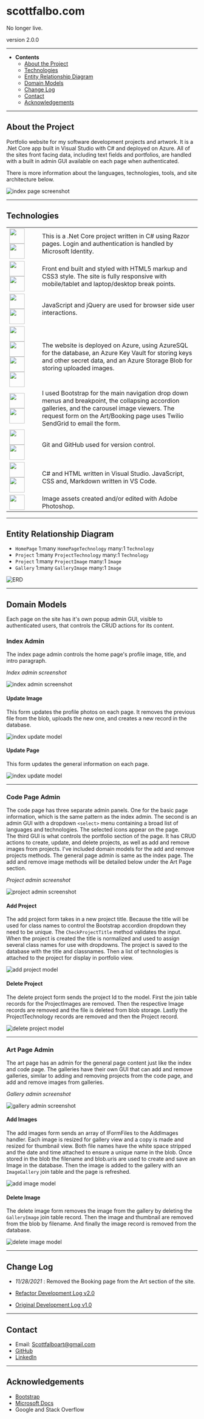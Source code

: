 # scottfalbo.com

No longer live.

version 2.0.0

---

+ **Contents**
  + [About the Project](#about-the-project)
  + [Technologies](#technologies)
  + [Entity Relationship Diagram](#entity-relationship-diagram)
  + [Domain Models](#domain-models)
  + [Change Log](#change-log)
  + [Contact](#contact)
  + [Acknowledgements](#acknowledgements)

---

## About the Project

Portfolio website for my software development projects and artwork.  It is a .Net Core app built in Visual Studio with C# and deployed on Azure.  All of the sites front facing data, including text fields and portfolios, are handled with a built in admin GUI available on each page when authenticated.

There is more information about the languages, technologies, tools, and site architecture below.

![index page screenshot](/assets/screenshots/index.jpg)

---

## Technologies

<table>
    <tr>
        <td width=50>
            <img src="https://github.com/scottfalbo/shared-readme-assets/blob/main/assets/dotnetcore.png?raw=true" height=40>
            <img src="https://github.com/scottfalbo/shared-readme-assets/blob/main/assets/cSharp.png?raw=true" height=40>
        </td>
        <td>
            This is a .Net Core project written in C# using Razor pages.  Login and authentication is handled by Microsoft Identity.
        </td>
    </tr>
    <tr>
        <td width=70>
            <img src="https://github.com/scottfalbo/shared-readme-assets/blob/main/assets/html.png?raw=true" height=40>
            <img src="https://github.com/scottfalbo/shared-readme-assets/blob/main/assets/css.png?raw=true" height=40>
        </td>
        <td>
            Front end built and styled with HTML5 markup and CSS3 style. The site is fully responsive with mobile/tablet and laptop/desktop break points.
        </td>
    </tr>
    <tr>
        <td width=70>
            <img src="https://github.com/scottfalbo/shared-readme-assets/blob/main/assets/javascript.png?raw=true" height=40>
            <img src="https://github.com/scottfalbo/shared-readme-assets/blob/main/assets/jQuery.png?raw=true" height=40>
        </td>
        <td>
            JavaScript and jQuery are used for browser side user interactions.
        </td>
    </tr>
    <tr>
        <td width=70>
            <img src="https://github.com/scottfalbo/shared-readme-assets/blob/main/assets/azure.png?raw=true" height=40>
            <img src="https://github.com/scottfalbo/shared-readme-assets/blob/main/assets/azure_sql.png?raw=true" height=40>
            <img src="https://github.com/scottfalbo/shared-readme-assets/blob/main/assets/key_vault.png?raw=true" height=40>
            <img src="https://github.com/scottfalbo/shared-readme-assets/blob/main/assets/azureBlob.png?raw=true" height=40>
        </td>
        <td>
            The website is deployed on Azure, using AzureSQL for the database, an Azure Key Vault for storing keys and other secret data, and an Azure Storage Blob for storing uploaded images.
        </td>
    </tr>
    <tr>
        <td width=70>
            <img src="https://github.com/scottfalbo/shared-readme-assets/blob/main/assets/bootstrap.png?raw=true" height=40>
            <img src="https://github.com/scottfalbo/shared-readme-assets/blob/main/assets/sendgrid.png?raw=true" height=40>
        </td>
        <td>
            I used Bootstrap for the main navigation drop down menus and breakpoint, the collapsing accordion galleries, and the carousel image viewers. The request form on the Art/Booking page uses Twilio SendGrid to email the form.
        </td>
    </tr>
    <tr>
        <td width=70>
            <img src="https://github.com/scottfalbo/shared-readme-assets/blob/main/assets/git.png?raw=true" height=40>
            <img src="https://github.com/scottfalbo/shared-readme-assets/blob/main/assets/github-light.png?raw=true" height=40>
        </td>
        <td>
            Git and GitHub used for version control.
        </td>
    </tr>
    <tr>
        <td width=70>
            <img src="https://github.com/scottfalbo/shared-readme-assets/blob/main/assets/visual_studio.png?raw=true" height=40>
            <img src="https://github.com/scottfalbo/shared-readme-assets/blob/main/assets/vscode.png?raw=true" height=40>
        </td>
        <td>
            C# and HTML written in Visual Studio.  JavaScript, CSS and, Markdown written in VS Code.
        </td>
    </tr>
    <tr>
        <td width=70>
            <img src="https://github.com/scottfalbo/shared-readme-assets/blob/main/assets/photoshop.png?raw=true" height=40>
        </td>
        <td>
            Image assets created and/or edited with Adobe Photoshop.
        </td>
    </tr>
</table>

---

## Entity Relationship Diagram

+ `HomePage` 1:many `HomePageTechnology` many:1 `Technology`
+ `Project` 1:many `ProjectTechnology` many:1 `Technology`
+ `Project` 1:many `ProjectImage` many:1 `Image`
+ `Gallery` 1:many `GalleryImage` many:1 `Image`

![ERD](/assets/erd.png)

---

## Domain Models

Each page on the site has it's own popup admin GUI, visible to authenticated users, that controls the CRUD actions for its content.

### Index Admin

The index page admin controls the home page's profile image, title, and intro paragraph.  

*Index admin screenshot*

![index admin screenshot](/assets/screenshots/index_admin.jpg)

#### Update Image

This form updates the profile photos on each page. It removes the previous file from the blob, uploads the new one, and creates a new record in the database.

![index update model](/assets/index_photo_update_model.jpg)

#### Update Page

This form updates the general information on each page.

![index update model](/assets/index_update_model.jpg)

---

### Code Page Admin

The code page has three separate admin panels.  One for the basic page information, which is the same pattern as the index admin.  The second is an admin GUI with a dropdown `<select>` menu containing a broad list of languages and technologies.  The selected icons appear on the page.  
The third GUI is what controls the portfolio section of the page.  It has CRUD actions to create, update, and delete projects, as well as add and remove images from projects.
I've included domain models for the add and remove projects methods. The general page admin is same as the index page. The add and remove image methods will be detailed below under the Art Page section.

*Project admin screenshot*

![project admin screenshot](/assets/screenshots/project_admin.jpg)

#### Add Project

The add project form takes in a new project title.  Because the title will be used for class names to control the Bootstrap accordion dropdown they need to be unique.  The `CheckProjectTitle` method validates the input.  When the project is created the title is normalized and used to assign several class names for use with dropdowns.  The project is saved to the database with the title and classnames.  Then a list of technologies is attached to the project for display in portfolio view.

![add project model](/assets/code_project_add.jpg)

#### Delete Project

The delete project form sends the project Id to the model. First the join table records for the ProjectImages are removed. Then the respective Image records are removed and the file is deleted from blob storage. Lastly the ProjectTechnology records are removed and then the Project record.

![delete project model](/assets/code_project_delete.jpg)

---

### Art Page Admin

The art page has an admin for the general page content just like the index and code page. The galleries have their own GUI that can add and remove galleries, similar to adding and removing projects from the code page, and add and remove images from galleries.  

*Gallery admin screenshot*

![gallery admin screenshot](/assets/screenshots/gallery_admin.jpg)

#### Add Images

The add images form sends an array of IFormFiles to the AddImages handler. Each image is resized for gallery view and a copy is made and resized for thumbnail view.  Both file names have the white space stripped and the date and time attached to ensure a unique name in the blob.  Once stored in the blob the filename and blob.uris are used to create and save an Image in the database. Then the image is added to the gallery with an `ImageGallery` join table and the page is refreshed.

![add image model](/assets/gallery_add_image.jpg)

#### Delete Image

The delete image form removes the image from the gallery by deleting the `GalleryImage` join table record.  Then the image and thumbnail are removed from the blob by filename.  And finally the image record is removed from the database.

![delete image model](/assets/gallery_delete_image.jpg)

---

## Change Log

+ *11/28/2021* : Removed the Booking page from the Art section of the site.

+ [Refactor Development Log v2.0](refactor-dev.md)

+ [Original Development Log v1.0](development.md#development-log)

---

## Contact

+ Email: Scottfalboart@gmail.com
+ [GitHub](https://github.com/scottfalbo)
+ [LinkedIn](https://www.linkedin.com/in/scott-falbo/)

---

## Acknowledgements

+ [Bootstrap](https://getbootstrap.com/)
+ [Microsoft Docs](https://docs.microsoft.com/en-us/)
+ Google and Stack Overflow
